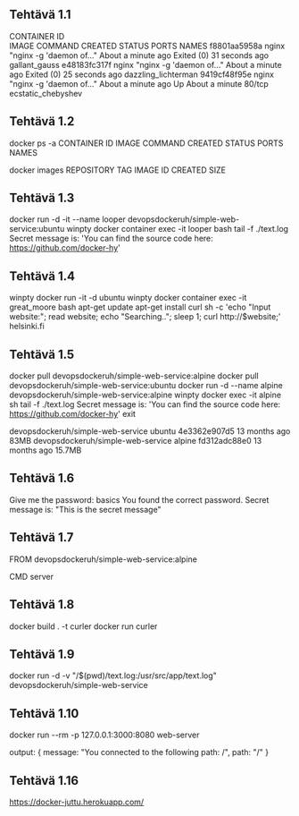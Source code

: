 ## Tehtävä 1.1

CONTAINER ID        
IMAGE               COMMAND                  CREATED              STATUS                      PORTS               NAMES
f8801aa5958a        nginx               "nginx -g 'daemon of…"   About a minute ago   Exited (0) 31 seconds ago                       gallant_gauss
e48183fc317f        nginx               "nginx -g 'daemon of…"   About a minute ago   Exited (0) 25 seconds ago                       dazzling_lichterman
9419cf48f95e        nginx               "nginx -g 'daemon of…"   About a minute ago   Up About a minute           80/tcp              ecstatic_chebyshev

## Tehtävä 1.2

docker ps -a
CONTAINER ID        IMAGE               COMMAND             CREATED             STATUS              PORTS               NAMES

docker images
REPOSITORY          TAG                 IMAGE ID            CREATED             SIZE

## Tehtävä 1.3

docker run -d -it --name looper devopsdockeruh/simple-web-service:ubuntu
winpty docker container exec -it looper bash
tail -f ./text.log
Secret message is: 'You can find the source code here: https://github.com/docker-hy'

## Tehtävä 1.4

winpty docker run -it -d ubuntu
winpty docker container exec -it great_moore bash
apt-get update
apt-get install curl
sh -c 'echo "Input website:"; read website; echo "Searching.."; sleep 1; curl http://$website;'
helsinki.fi

## Tehtävä 1.5

docker pull devopsdockeruh/simple-web-service:alpine
docker pull devopsdockeruh/simple-web-service:ubuntu
docker run -d --name alpine devopsdockeruh/simple-web-service:alpine
winpty docker exec -it alpine sh
tail -f ./text.log
Secret message is: 'You can find the source code here: https://github.com/docker-hy'
exit

devopsdockeruh/simple-web-service   ubuntu    4e3362e907d5   13 months ago   83MB
devopsdockeruh/simple-web-service   alpine    fd312adc88e0   13 months ago   15.7MB

## Tehtävä 1.6

Give me the password: basics
You found the correct password. Secret message is:
"This is the secret message"

## Tehtävä 1.7

FROM devopsdockeruh/simple-web-service:alpine

CMD server

## Tehtävä 1.8

docker build . -t curler
docker run curler

## Tehtävä 1.9

docker run -d -v "/$(pwd)/text.log:/usr/src/app/text.log" devopsdockeruh/simple-web-service

## Tehtävä 1.10

docker run --rm -p 127.0.0.1:3000:8080 web-server

output: {
message: "You connected to the following path: /",
path: "/"
}

## Tehtävä 1.16

https://docker-juttu.herokuapp.com/